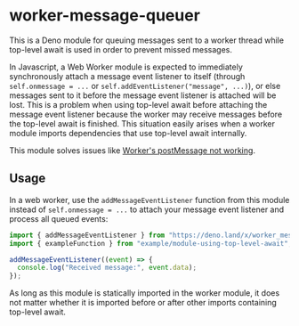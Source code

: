 # worker-message-queuer

This is a Deno module for queuing messages sent to a worker thread while
top-level await is used in order to prevent missed messages.

In Javascript, a Web Worker module is expected to immediately synchronously
attach a message event listener to itself (through `self.onmessage = ...` or
`self.addEventListener("message", ...)`), or else messages sent to it before the
message event listener is attached will be lost. This is a problem when using
top-level await before attaching the message event listener because the worker
may receive messages before the top-level await is finished. This situation
easily arises when a worker module imports dependencies that use top-level await
internally.

This module solves issues like
[Worker's postMessage not working](https://github.com/denoland/deno/issues/14098).

## Usage

In a web worker, use the `addMessageEventListener` function from this module
instead of `self.onmessage = ...` to attach your message event listener and
process all queued events:

```ts
import { addMessageEventListener } from "https://deno.land/x/worker_message_queuer@v1.0.0/mod.ts";
import { exampleFunction } from "example/module-using-top-level-await";

addMessageEventListener((event) => {
  console.log("Received message:", event.data);
});
```

As long as this module is statically imported in the worker module, it does not
matter whether it is imported before or after other imports containing top-level
await.
